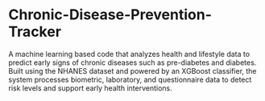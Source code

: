 # Chronic-Disease-Prevention-Tracker
A machine learning based code that analyzes health and lifestyle data to predict early signs of chronic diseases such as pre-diabetes and diabetes. Built using the NHANES dataset and powered by an XGBoost classifier, the system processes biometric, laboratory, and questionnaire data to detect risk levels and support early health interventions.
